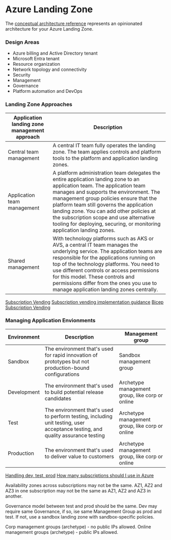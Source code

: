 # Azure Landing Zone

The [conceptual architecture reference](https://learn.microsoft.com/en-us/azure/cloud-adoption-framework/ready/enterprise-scale/media/azure-landing-zone-architecture-diagram-hub-spoke.svg#lightbox) represents an opinionated architecture for your Azure Landing Zone.


### Design Areas
- Azure billing and Active Directory tenant
- Microsoft Entra tenant
- Resource organization 
- Network topology and connectivity
- Security
- Management 
- Governance
- Platform automation and DevOps

### Landing Zone Approaches

| Application landing zone management approach |Description|
| ---- | ---- |
|Central team management	| A central IT team fully operates the landing zone. The team applies controls and platform tools to the platform and application landing zones. |
|Application team management |	A platform administration team delegates the entire application landing zone to an application team. The application team manages and supports the environment. The management group policies ensure that the platform team still governs the application landing zone. You can add other policies at the subscription scope and use alternative tooling for deploying, securing, or monitoring application landing zones. |
|Shared management	| With technology platforms such as AKS or AVS, a central IT team manages the underlying service. The application teams are responsible for the applications running on top of the technology platforms. You need to use different controls or access permissions for this model. These controls and permissions differ from the ones you use to manage application landing zones centrally. |

[Subscription Vending](https://learn.microsoft.com/en-us/azure/cloud-adoption-framework/ready/landing-zone/design-area/subscription-vending)
[Subscription vending implementation guidance](https://learn.microsoft.com/en-us/azure/architecture/landing-zones/subscription-vending)
[Bicep Subscription Vending](https://github.com/Azure/bicep-registry-modules/tree/main/avm/ptn/lz/sub-vending)


### Managing Application Envionments

|Environment	|Description	|Management group|
|--|--|--|
|Sandbox	|The environment that's used for rapid innovation of prototypes but not production-bound configurations	|Sandbox management group|
|Development|	The environment that's used to build potential release candidates	|Archetype management group, like corp or online|
|Test	|The environment that's used to perform testing, including unit testing, user acceptance testing, and quality assurance testing	|Archetype management group, like corp or online|
|Production	|The environment that's used to deliver value to customers	|Archetype management group, like corp or online|

[Handling dev, test, prod](https://youtu.be/8ECcvTxkrJA)
[How many subscriptions should I use in Azure](https://youtu.be/R-5oeguxFpo)

Availability zones across subscriptions may not be the same. AZ1, AZ2 and AZ3 in one subscription may not be the same as AZ1, AZ2 and AZ3 in another.

Governance model between test and prod should be the same. 
Dev may require same Governance, if so, ise same Management Group as prod and test. If not, use a sandbox landing zone with sandbox-specific policies.

Corp management groups (archetype) - no public IPs allowed.
Online management groups (archetype) - public IPs allowed.




